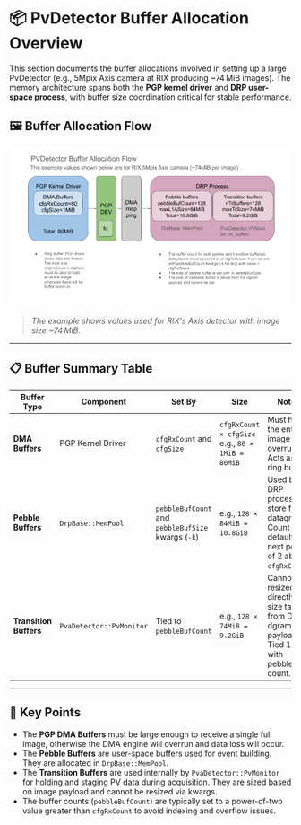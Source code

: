 # 📦 PvDetector Buffer Allocation Overview

This section documents the buffer allocations involved in setting up a large PvDetector (e.g., 5Mpix Axis camera at RIX producing ~74 MiB images). The memory architecture spans both the **PGP kernel driver** and **DRP user-space process**, with buffer size coordination critical for stable performance.

## 🖼️ Buffer Allocation Flow

![PvDetector Buffer Allocation Flow](/psdaq/images/PvDetector_Buffer_Allocation_Flow.png)

> *The example shows values used for RIX's Axis detector with image size ~74 MiB.*

---

## 📋 Buffer Summary Table

| **Buffer Type**        | **Component**              | **Set By**                                  | **Size**                                  | **Notes**                                                                 |
|------------------------|----------------------------|---------------------------------------------|-------------------------------------------|---------------------------------------------------------------------------|
| **DMA Buffers**        | PGP Kernel Driver          | `cfgRxCount` and `cfgSize`                  | `cfgRxCount × cfgSize`<br>e.g., `80 × 1MiB = 80MiB` | Must hold the entire image (no overrun). Acts as a ring buffer.           |
| **Pebble Buffers**     | `DrpBase::MemPool`         | `pebbleBufCount` and `pebbleBufSize` kwargs (`-k`) | e.g., `128 × 84MiB = 10.8GiB`             | Used by DRP process to store full datagrams. Count defaults to next power of 2 above `cfgRxCount`. |
| **Transition Buffers** | `PvaDetector::PvMonitor`   | Tied to `pebbleBufCount`                    | e.g., `128 × 74MiB = 9.2GiB`               | Cannot be resized directly; size taken from DRP dgram payload. Tied 1:1 with pebble count. |

---

## 🧠 Key Points

- The **PGP DMA Buffers** must be large enough to receive a single full image, otherwise the DMA engine will overrun and data loss will occur.
- The **Pebble Buffers** are user-space buffers used for event building. They are allocated in `DrpBase::MemPool`.
- The **Transition Buffers** are used internally by `PvaDetector::PvMonitor` for holding and staging PV data during acquisition. They are sized based on image payload and cannot be resized via kwargs.
- The buffer counts (`pebbleBufCount`) are typically set to a power-of-two value greater than `cfgRxCount` to avoid indexing and overflow issues.
